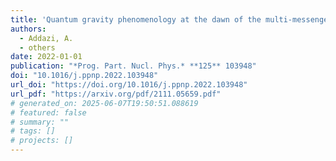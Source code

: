 ```yaml
---
title: 'Quantum gravity phenomenology at the dawn of the multi-messenger era\textemdash{}A review'
authors:
  - Addazi, A.
  - others
date: 2022-01-01
publication: "*Prog. Part. Nucl. Phys.* **125** 103948"
doi: "10.1016/j.ppnp.2022.103948"
url_doi: "https://doi.org/10.1016/j.ppnp.2022.103948"
url_pdf: "https://arxiv.org/pdf/2111.05659.pdf"
# generated_on: 2025-06-07T19:50:51.088619
# featured: false
# summary: ""
# tags: []
# projects: []
---
```

